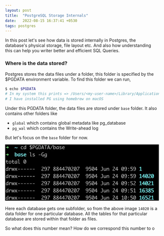 ```yaml
---
layout: post
title:  "PostgreSQL Storage Internals"
date:   2022-08-15 16:37:41 +0530
tags: postgres 
---
```


In this post let's see how data is stored internally in Postgres, the database's physical storage, file layout etc. And also how understanding this can help you writer better and efficient SQL Queries.

### Where is the data stored?
Postgres stores the data files under a folder, this folder is specified by the $PGDATA environment variable.
To find this folder we can run,  
``` bash
$ echo $PGDATA
# In my system this prints => /Users/<my-user-name>/Library/Application Support/Postgres/var-14
# I have installed PG using homebrew on macOS
```

Under this PGDATA folder, the data files are stored under `base` folder.
It also contains other folders like 
- `global` which contains global metadata like pg_database
- `pg_wal` which contains the Write-ahead log

But let's focus on the `base` folder for now.

!["PG Data folder"](/assets/postgres-internals-01.webp "PG Data folder")

Here each database gets one subfolder, so from the above image `14020` is a data folder for one particular database. All the tables for that particular database are stored within that folder as files.

So what does this number mean? How do we correspond this number to o